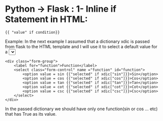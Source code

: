# Python -> Flask : 1- Inline if Statement in HTML:


```
{{ "value" if condition}}
```

Example:
In the next example I assumed that a dictionary xdic is passed from flask to the HTML template and I will use it to select a default value for a <select> tag

```
<div class="form-group">
    <label for="function">Function</label>
    <select class="form-control" name ="function" id="function">
        <option value = sin {{"selected" if xdic["sin"]}}>Sin</option>
        <option value = cos {{"selected" if xdic["cos"]}}>Cos</option>
        <option value = tan {{"selected" if xdic["tan"]}}>Tan</option>
        <option value = cot {{"selected" if xdic["cot"]}}>Cot</option>
        <option value = csc {{"selected" if xdic["csc"]}}>Csc</option>
    </select>
</div>
```
In the passed dictionary we should have only one function(sin or cos ... etc) that has True as its value.